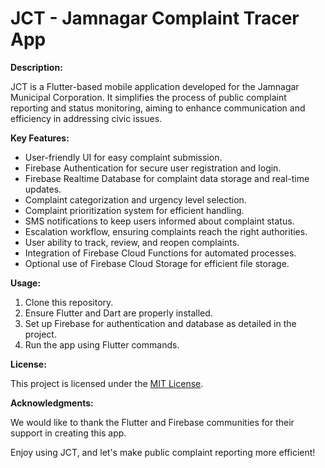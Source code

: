 # JCT - Jamnagar Complaint Tracer App

**Description:**

JCT is a Flutter-based mobile application developed for the Jamnagar Municipal Corporation. It simplifies the process of public complaint reporting and status monitoring, aiming to enhance communication and efficiency in addressing civic issues.

**Key Features:**

- User-friendly UI for easy complaint submission.
- Firebase Authentication for secure user registration and login.
- Firebase Realtime Database for complaint data storage and real-time updates.
- Complaint categorization and urgency level selection.
- Complaint prioritization system for efficient handling.
- SMS notifications to keep users informed about complaint status.
- Escalation workflow, ensuring complaints reach the right authorities.
- User ability to track, review, and reopen complaints.
- Integration of Firebase Cloud Functions for automated processes.
- Optional use of Firebase Cloud Storage for efficient file storage.

**Usage:**

1. Clone this repository.
2. Ensure Flutter and Dart are properly installed.
3. Set up Firebase for authentication and database as detailed in the project.
4. Run the app using Flutter commands.

**License:**

This project is licensed under the [MIT License](LICENSE).

**Acknowledgments:**

We would like to thank the Flutter and Firebase communities for their support in creating this app.

Enjoy using JCT, and let's make public complaint reporting more efficient!